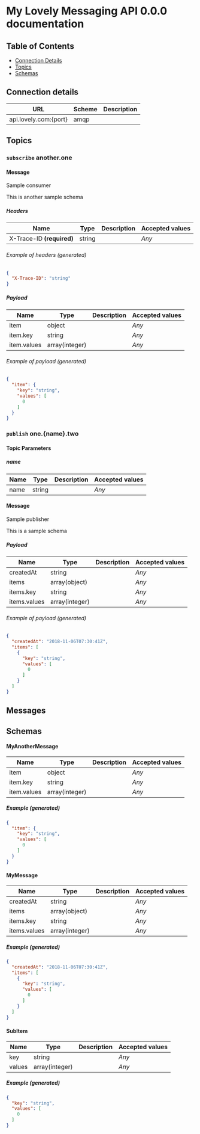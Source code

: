 # My Lovely Messaging API 0.0.0 documentation




## Table of Contents

* [Connection Details](#servers)
* [Topics](#topics)
* [Schemas](#schemas)


<a name="servers"></a>
## Connection details

<table class="table">
  <thead class="table__head">
    <tr class="table__head__row">
      <th class="table__head__cell">URL</th>
      <th class="table__head__cell">Scheme</th>
      <th class="table__head__cell">Description</th>
    </tr>
  </thead>
  <tbody class="table__body">
    <tr class="table__body__row">
      <td class="table__body__cell">api.lovely.com:{port}</td>
      <td class="table__body__cell">amqp</td>
      <td class="table__body__cell"></td>
    </tr>


  </tbody>
</table>


## Topics

<a name="topic-another.one"></a>
<h3><code>subscribe</code>
another.one
</h3>


#### Message

Sample consumer

This is another sample schema

##### Headers


<table>
  <thead>
    <tr>
      <th>Name</th>
      <th>Type</th>
      <th>Description</th>
      <th>Accepted values</th>
    </tr>
  </thead>
  <tbody>
      <tr>
        <td>X-Trace-ID <strong>(required)</strong></td>
        <td>
          string
        </td>
        <td></td>
        <td><em>Any</em></td>
      </tr>
  </tbody>
</table>


###### Example of headers _(generated)_

```json
{
  "X-Trace-ID": "string"
}
```

##### Payload


<table>
  <thead>
    <tr>
      <th>Name</th>
      <th>Type</th>
      <th>Description</th>
      <th>Accepted values</th>
    </tr>
  </thead>
  <tbody>
      <tr>
        <td>item </td>
        <td>
          object
        </td>
        <td></td>
        <td><em>Any</em></td>
      </tr>
      <tr>
        <td>item.key </td>
        <td>
          string
        </td>
        <td></td>
        <td><em>Any</em></td>
      </tr>
      <tr>
        <td>item.values </td>
        <td>
          array(integer)
        </td>
        <td></td>
        <td><em>Any</em></td>
      </tr>
  </tbody>
</table>


###### Example of payload _(generated)_

```json
{
  "item": {
    "key": "string",
    "values": [
      0
    ]
  }
}
```

</div>
<a name="topic-one.{name}.two"></a>
<h3><code>publish</code>
one.{name}.two
</h3>

#### Topic Parameters

##### name


<table>
  <thead>
    <tr>
      <th>Name</th>
      <th>Type</th>
      <th>Description</th>
      <th>Accepted values</th>
    </tr>
  </thead>
  <tbody>
      <tr>
        <td>name </td>
        <td>
          string
        </td>
        <td></td>
        <td><em>Any</em></td>
      </tr>
  </tbody>
</table>


#### Message

Sample publisher

This is a sample schema


##### Payload


<table>
  <thead>
    <tr>
      <th>Name</th>
      <th>Type</th>
      <th>Description</th>
      <th>Accepted values</th>
    </tr>
  </thead>
  <tbody>
      <tr>
        <td>createdAt </td>
        <td>
          string
        </td>
        <td></td>
        <td><em>Any</em></td>
      </tr>
      <tr>
        <td>items </td>
        <td>
          array(object)
        </td>
        <td></td>
        <td><em>Any</em></td>
      </tr>
      <tr>
        <td>items.key </td>
        <td>
          string
        </td>
        <td></td>
        <td><em>Any</em></td>
      </tr>
      <tr>
        <td>items.values </td>
        <td>
          array(integer)
        </td>
        <td></td>
        <td><em>Any</em></td>
      </tr>
  </tbody>
</table>


###### Example of payload _(generated)_

```json
{
  "createdAt": "2018-11-06T07:30:41Z",
  "items": [
    {
      "key": "string",
      "values": [
        0
      ]
    }
  ]
}
```

</div>

## Messages


## Schemas

#### MyAnotherMessage

<table>
  <thead>
    <tr>
      <th>Name</th>
      <th>Type</th>
      <th>Description</th>
      <th>Accepted values</th>
    </tr>
  </thead>
  <tbody>
      <tr>
        <td>item </td>
        <td>
          object
        </td>
        <td></td>
        <td><em>Any</em></td>
      </tr>
      <tr>
        <td>item.key </td>
        <td>
          string
        </td>
        <td></td>
        <td><em>Any</em></td>
      </tr>
      <tr>
        <td>item.values </td>
        <td>
          array(integer)
        </td>
        <td></td>
        <td><em>Any</em></td>
      </tr>
  </tbody>
</table>

##### Example _(generated)_

```json
{
  "item": {
    "key": "string",
    "values": [
      0
    ]
  }
}
```
#### MyMessage

<table>
  <thead>
    <tr>
      <th>Name</th>
      <th>Type</th>
      <th>Description</th>
      <th>Accepted values</th>
    </tr>
  </thead>
  <tbody>
      <tr>
        <td>createdAt </td>
        <td>
          string
        </td>
        <td></td>
        <td><em>Any</em></td>
      </tr>
      <tr>
        <td>items </td>
        <td>
          array(object)
        </td>
        <td></td>
        <td><em>Any</em></td>
      </tr>
      <tr>
        <td>items.key </td>
        <td>
          string
        </td>
        <td></td>
        <td><em>Any</em></td>
      </tr>
      <tr>
        <td>items.values </td>
        <td>
          array(integer)
        </td>
        <td></td>
        <td><em>Any</em></td>
      </tr>
  </tbody>
</table>

##### Example _(generated)_

```json
{
  "createdAt": "2018-11-06T07:30:41Z",
  "items": [
    {
      "key": "string",
      "values": [
        0
      ]
    }
  ]
}
```
#### SubItem

<table>
  <thead>
    <tr>
      <th>Name</th>
      <th>Type</th>
      <th>Description</th>
      <th>Accepted values</th>
    </tr>
  </thead>
  <tbody>
      <tr>
        <td>key </td>
        <td>
          string
        </td>
        <td></td>
        <td><em>Any</em></td>
      </tr>
      <tr>
        <td>values </td>
        <td>
          array(integer)
        </td>
        <td></td>
        <td><em>Any</em></td>
      </tr>
  </tbody>
</table>

##### Example _(generated)_

```json
{
  "key": "string",
  "values": [
    0
  ]
}
```
